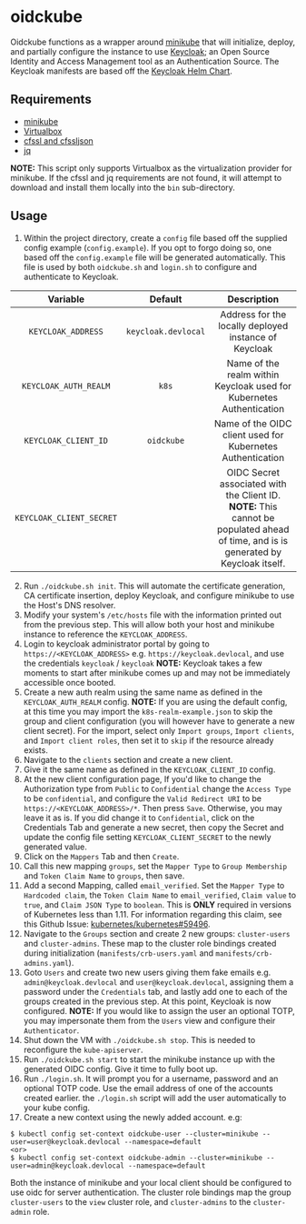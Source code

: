 # oidckube

Oidckube functions as a wrapper around [minikube](https://github.com/kubernetes/minikube) that will initialize, deploy,
and partially configure the instance to use [Keycloak](https://www.keycloak.org/); an Open Source Identity and Access
Management tool as an Authentication Source. The Keycloak manifests are based off the
[Keycloak Helm Chart](https://github.com/kubernetes/charts/tree/master/incubator/keycloak).

## Requirements

* [minikube](https://github.com/kubernetes/minikube)
* [Virtualbox](https://www.virtualbox.org/wiki/Downloads)
* [cfssl and cfssljson](https://pkg.cfssl.org/)
* [jq](https://stedolan.github.io/jq/download/)

**NOTE:** This script only supports Virtualbox as the virtualization provider for minikube. If the cfssl and jq 
requirements are not found, it will attempt to download and install them locally into the `bin` sub-directory.

## Usage

1. Within the project directory, create a `config` file based off the supplied config example (`config.example`). If
you opt to forgo doing so, one based off the `config.example` file will be generated automatically. This file is used
by both `oidckube.sh` and `login.sh` to configure and authenticate to Keycloak.

|         Variable         |       Default       |                                                              Description                                                             |
|:------------------------:|:-------------------:|:------------------------------------------------------------------------------------------------------------------------------------:|
|    `KEYCLOAK_ADDRESS`    | `keycloak.devlocal` | Address for the locally deployed instance of Keycloak                                                                                |
|   `KEYCLOAK_AUTH_REALM`  |        `k8s`        | Name of the realm within Keycloak used for Kubernetes Authentication                                                                 |
|   `KEYCLOAK_CLIENT_ID`   |      `oidckube`     | Name of the OIDC client used for Kubernetes Authentication                                                                           |
| `KEYCLOAK_CLIENT_SECRET` |                     | OIDC Secret associated with the Client ID. **NOTE:** This cannot be populated ahead of time, and is is generated by Keycloak itself. |

2. Run `./oidckube.sh init`. This will automate the certificate generation, CA certificate insertion, deploy
Keycloak, and configure minikube to use the Host's DNS resolver.
3. Modify your system's `/etc/hosts` file with the information printed out from the previous step. This will allow 
both your host and minikube instance to reference the `KEYCLOAK_ADDRESS`.
4. Login to keycloak administrator portal by going to `https://<KEYCLOAK_ADDRESS>` e.g. `https://keycloak.devlocal`,
and use the credentials `keycloak` / `keycloak` **NOTE:** Keycloak takes a few moments to start after minikube comes up
and may not be immediately accessible once booted.
5. Create a new auth realm using the same name as defined in the `KEYCLOAK_AUTH_REALM` config. **NOTE:** If you are
using the default config, at this time you may import the `k8s-realm-example.json` to skip the group and client
configuration (you will however have to generate a new client secret). For the import, select only `Import groups`, 
`Import clients`, and `Import client roles`, then set it to `skip` if the resource already exists.
6. Navigate to the `clients` section and create a new client.
7. Give it the same name as defined in the `KEYCLOAK_CLIENT_ID` config.
8. At the new client configuration page, If you'd like to change the Authorization type from `Public` to `Confidential`
change the `Access Type` to be `confidential`, and configure the `Valid Redirect URI` to be
`https://<KEYCLOAK_ADDRESS>/*`. Then press `Save`. Otherwise, you may leave it as is. If you did change it to
`Confidential`, click on the Credentials Tab and generate a new secret, then copy the Secret and update the config file
setting `KEYCLOAK_CLIENT_SECRET` to the newly generated value.
9. Click on the `Mappers` Tab and then `Create`.
10. Call this new mapping `groups`, set the `Mapper Type` to `Group Membership` and `Token Claim Name` to `groups`,
then save.
11. Add a second Mapping, called `email_verified`. Set the `Mapper Type` to `Hardcoded claim`, the `Token Claim Name`
to `email_verified`, `Claim value` to `true`, and `Claim JSON Type` to `boolean`. This is **ONLY** required in
versions of Kubernetes less than 1.11. For information regarding this claim, see this Github Issue:
[kubernetes/kubernetes#59496](https://github.com/kubernetes/kubernetes/issues/59496).
12. Navigate to the `Groups` section and create 2 new groups: `cluster-users` and `cluster-admins`. These map to the
cluster role bindings created during initialization (`manifests/crb-users.yaml` and `manifests/crb-admins.yaml`).
13. Goto `Users` and create two new users giving them fake emails e.g. `admin@keycloak.devlocal` and 
`user@keycloak.devlocal`, assigning them a password under the `Credentials` tab, and lastly add one to each of the
groups created in the previous step. At this point, Keycloak is now configured. **NOTE:** If you would like to
assign the user an optional TOTP, you may impersonate them from the `Users` view and configure their `Authenticator`.
14. Shut down the VM with `./oidckube.sh stop`. This is needed to reconfigure the `kube-apiserver`.
15. Run `./oidckube.sh start` to start the minikube instance up with the generated OIDC config. Give it time to fully
boot up.
16. Run `./login.sh`. It will prompt you for a username, password and an optional TOTP code. Use the email address of
one of the accounts created earlier. the `./login.sh` script will add the user automatically to your kube config.
17. Create a new context using the newly added account. e.g:
```
$ kubectl config set-context oidckube-user --cluster=minikube --user=user@keycloak.devlocal --namespace=default
<or>
$ kubectl config set-context oidckube-admin --cluster=minikube --user=admin@keycloak.devlocal --namespace=default
```
Both the instance of minikube and your local client should be configured to use oidc for server authentication.
The cluster role bindings map the group `cluster-users` to the `view` cluster role, and `cluster-admins` to the
`cluster-admin` role.

